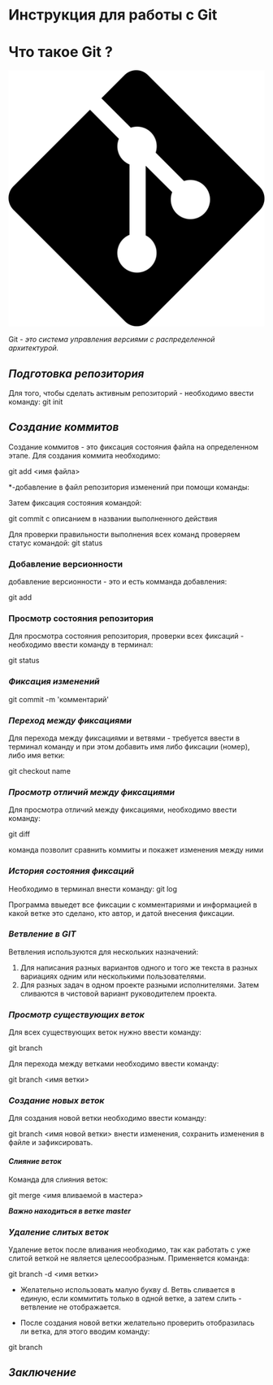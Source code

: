 # **Инструкция для работы с Git** 

# Что такое Git ?

![логотип](git_logo.jpg)

Git - *это система управления версиями с распределенной архитектурой.*

## ***Подготовка репозитория***

Для того, чтобы сделать активным репозиторий - необходимо ввести команду:
git init
## ***Создание коммитов***
Создание коммитов - это фиксация состояния файла на определенном этапе. Для создания коммита необходимо:

git add <имя файла>
    
  

*-добавление в файл репозитория изменений при помощи команды:


Затем фиксация состояния командой:

git commit с описанием в названии выполненного действия

Для проверки правильности выполнения всех команд проверяем статус командой: 
git status
### **Добавление версионности**
добавление версионности - это и есть комманда добавления:

git add


### **Просмотр состояния репозитория**
Для просмотра состояния репозитория, проверки всех фиксаций - необходимо ввести команду в терминал: 

git status

### ***Фиксация изменений***

git commit -m 'комментарий' 

### ***Переход между фиксациями***
Для перехода между фиксациями и ветвями - требуется ввести в терминал команду и при этом добавить имя либо фиксации (номер), либо имя ветки:

git checkout name 


### ***Просмотр отличий между фиксациями***
Для просмотра отличий между фиксациями, необходимо ввести команду:

git diff

команда позволит сравнить коммиты и покажет изменения между ними


### ***История состояния фиксаций***
Необходимо в терминал внести команду:
git log

Программа ввыедет все фиксации с комментариями и информацией в какой ветке это сделано, кто автор, и датой внесения фиксации.


### ***Ветвление в GIT***
Ветвления используются  для нескольких назначений:

1. Для написания разных вариантов одного и того же текста в разных вариациях одним или несколькими пользователями.
2. Для разных задач в одном проекте разными исполнителями. Затем сливаются в чистовой вариант руководителем проекта.


### ***Просмотр существующих веток***

Для всех существующих веток нужно ввести команду:

git branch

Для перехода между ветками необходимо ввести команду:

git branch <имя ветки>

### ***Создание новых веток***

Для создания новой ветки необходимо ввести команду:

git branch <имя новой ветки>
внести изменения, сохранить изменения в файле и зафиксировать.

#### ***Слияние веток***
 Команда для слияния веток:


 git merge <имя вливаемой в мастера>

 __*Важно находиться в ветке master*__


### ***Удаление слитых веток***
Удаление веток после вливания необходимо, так как работать с уже слитой веткой не является целесообразным. Применяется команда:

git branch -d <имя ветки>

* Желательно использовать малую букву d.
Ветвь сливается в единую, если коммитить только в одной ветке, а затем слить - ветвление не отображается.

* После создания новой ветки желательно проверить отобразилась ли ветка, для этого вводим команду:

git branch






## *Заключение*
